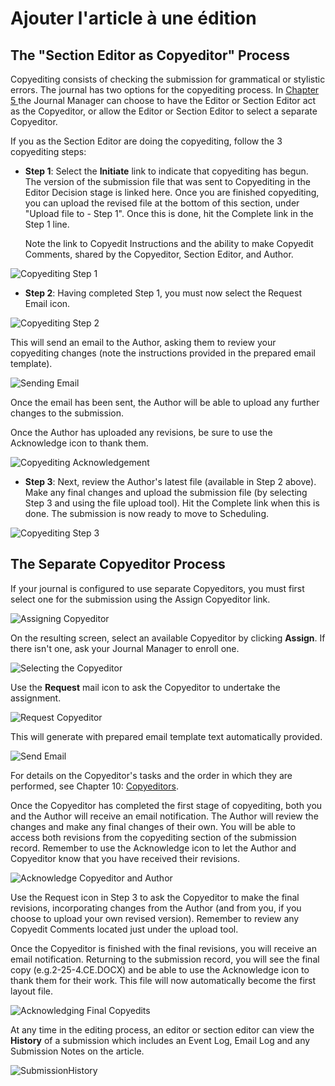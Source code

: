 # Ajouter l'article à une édition






## The "Section Editor as Copyeditor" Process



Copyediting consists of checking the submission for grammatical or stylistic errors. The journal has two options for the copyediting process. In [Chapter 5 ](https://docs.pkp.sfu.ca/learning-ojs-2/en/step_four_management)the Journal Manager can choose to have the Editor or Section Editor act as the Copyeditor, or allow the Editor or Section Editor to select a separate Copyeditor.

If you as the Section Editor are doing the copyediting, follow the 3 copyediting steps:

* **Step 1**: Select the **Initiate** link to indicate that copyediting has begun. The  version of the submission file that was sent to Copyediting in the Editor Decision stage is linked here. Once you are finished copyediting, you can upload the revised file at the bottom of this section, under "Upload file to - Step 1". Once this is done, hit the Complete link in the Step 1 line.

    Note the link to Copyedit Instructions and the ability to make Copyedit Comments, shared by the Copyeditor, Section Editor, and Author.

![Copyediting Step 1](images/chapter8/editor_copyeditor_1.png)


* **Step 2**: Having completed Step 1, you must now select the Request Email icon.

![Copyediting Step 2](images/chapter8/editor_copyeditor_2.png)

 This will send an email to the Author, asking them to review your copyediting changes (note the instructions provided in the prepared email template).

![Sending Email](images/chapter8/editor_copyeditor_3.png)

Once the email has been sent, the Author will be able to upload any further changes to the submission.

Once the Author has uploaded any revisions, be sure to use the Acknowledge icon to thank them.

![Copyediting Acknowledgement](images/chapter8/editor_copyeditor_4.png)


* **Step 3**: Next, review the Author's latest file (available in Step 2 above). Make any final changes and upload the submission file (by selecting Step 3 and using the file upload tool). Hit the Complete link when this is done. The submission is now ready to move to Scheduling.

![Copyediting Step 3](images/chapter8/editor_copyeditor_5.png)


## The Separate Copyeditor Process



If your journal is configured to use separate Copyeditors, you must first select one for the submission using the Assign Copyeditor link.

![Assigning Copyeditor](images/chapter8/copyeditor_assign_1.png)

On the resulting screen, select an available Copyeditor by clicking **Assign**. If there isn't one, ask your Journal Manager to enroll one.

![Selecting the Copyeditor](images/chapter8/copyeditor_assign_2.png)

Use the **Request** mail icon to ask the Copyeditor to undertake the assignment.

![Request Copyeditor](images/chapter8/copyeditor_assign_3.png)

This will generate with prepared email template text automatically provided.

![Send Email](images/chapter8/copyeditor_assign_4.png)


For details on the Copyeditor's tasks and the order in which they are performed, see Chapter 10: [Copyeditors](https://docs.pkp.sfu.ca/learning-ojs-2/en/copyeditors).

Once the Copyeditor has completed the first stage of copyediting, both you and the Author will receive an email notification. The Author will review the changes and make any final changes of their own. You will be able to access both revisions from the copyediting section of the submission record. Remember to use the Acknowledge icon to let the Author and Copyeditor know that you have received their revisions.

![Acknowledge Copyeditor and Author](images/chapter8/copyeditor_assign_5.png)


Use the Request icon in Step 3 to ask the Copyeditor to make the final revisions, incorporating changes from the Author (and from you, if you choose to upload your own revised version). Remember to review any Copyedit Comments located just under the upload tool.

Once the Copyeditor is finished with the final revisions, you will receive an email notification. Returning to the submission record, you will see the final copy (e.g.2-25-4.CE.DOCX) and be able to use the Acknowledge icon to thank them for their work. This file will now automatically become the first layout file.


![Acknowledging Final Copyedits](images/chapter8/copyeditor_assign_6.png)


At any time in the editing process, an editor or section editor can view the **History** of a submission which includes an Event Log, Email Log and any Submission Notes on the article.

![SubmissionHistory](images/chapter8/history_editor.png)
